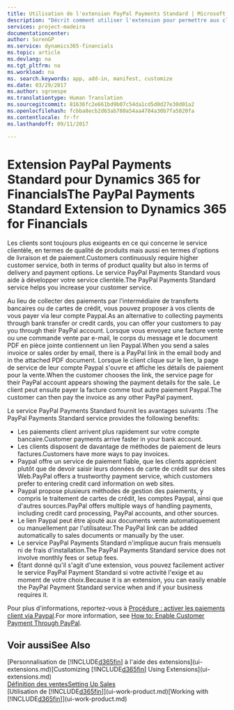 ```yaml
---
title: Utilisation de l'extension PayPal Payments Standard | Microsoft Docs
description: "Décrit comment utiliser l'extension pour permettre aux clients d'effectuer des paiements avec Paypal."
services: project-madeira
documentationcenter: 
author: SorenGP
ms.service: dynamics365-financials
ms.topic: article
ms.devlang: na
ms.tgt_pltfrm: na
ms.workload: na
ms. search.keywords: app, add-in, manifest, customize
ms.date: 03/29/2017
ms.author: sgroespe
ms.translationtype: Human Translation
ms.sourcegitcommit: 81636fc2e661bd9b07c54da1cd5d0d27e30d01a2
ms.openlocfilehash: fcbba8ecb2d63ab780a54aa4784a30b7fa5020fa
ms.contentlocale: fr-fr
ms.lasthandoff: 09/11/2017

---
```

# <a name="the-paypal-payments-standard-extension-to-dynamics-365-for-financials"></a><span data-ttu-id="bdcff-103">Extension PayPal Payments Standard pour Dynamics 365 for Financials</span><span class="sxs-lookup"><span data-stu-id="bdcff-103">The PayPal Payments Standard Extension to Dynamics 365 for Financials</span></span>
<span data-ttu-id="bdcff-104">Les clients sont toujours plus exigeants en ce qui concerne le service clientèle, en termes de qualité de produits mais aussi en termes d'options de livraison et de paiement.</span><span class="sxs-lookup"><span data-stu-id="bdcff-104">Customers continuously require higher customer service, both in terms of product quality but also in terms of delivery and payment options.</span></span> <span data-ttu-id="bdcff-105">Le service PayPal Payments Standard vous aide à développer votre service clientèle.</span><span class="sxs-lookup"><span data-stu-id="bdcff-105">The PayPal Payments Standard service helps you increase your customer service.</span></span>

<span data-ttu-id="bdcff-106">Au lieu de collecter des paiements par l'intermédiaire de transferts bancaires ou de cartes de crédit, vous pouvez proposer à vos clients de vous payer via leur compte Paypal.</span><span class="sxs-lookup"><span data-stu-id="bdcff-106">As an alternative to collecting payments through bank transfer or credit cards, you can offer your customers to pay you through their PayPal account.</span></span> <span data-ttu-id="bdcff-107">Lorsque vous envoyez une facture vente ou une commande vente par e-mail, le corps du message et le document PDF en pièce jointe contiennent un lien Paypal.</span><span class="sxs-lookup"><span data-stu-id="bdcff-107">When you send a sales invoice or sales order by email, there is a PayPal link in the email body and in the attached PDF document.</span></span> <span data-ttu-id="bdcff-108">Lorsque le client clique sur le lien, la page de service de leur compte Paypal s'ouvre et affiche les détails de paiement pour la vente.</span><span class="sxs-lookup"><span data-stu-id="bdcff-108">When the customer chooses the link, the service page for their PayPal account appears showing the payment details for the sale.</span></span> <span data-ttu-id="bdcff-109">Le client peut ensuite payer la facture comme tout autre paiement Paypal.</span><span class="sxs-lookup"><span data-stu-id="bdcff-109">The customer can then pay the invoice as any other PayPal payment.</span></span>

<span data-ttu-id="bdcff-110">Le service PayPal Payments Standard fournit les avantages suivants :</span><span class="sxs-lookup"><span data-stu-id="bdcff-110">The PayPal Payments Standard service provides the following benefits:</span></span>

* <span data-ttu-id="bdcff-111">Les paiements client arrivent plus rapidement sur votre compte bancaire.</span><span class="sxs-lookup"><span data-stu-id="bdcff-111">Customer payments arrive faster in your bank account.</span></span>
* <span data-ttu-id="bdcff-112">Les clients disposent de davantage de méthodes de paiement de leurs factures.</span><span class="sxs-lookup"><span data-stu-id="bdcff-112">Customers have more ways to pay invoices.</span></span>
* <span data-ttu-id="bdcff-113">Paypal offre un service de paiement fiable, que les clients apprécient plutôt que de devoir saisir leurs données de carte de crédit sur des sites Web.</span><span class="sxs-lookup"><span data-stu-id="bdcff-113">PayPal offers a trustworthy payment service, which customers prefer to entering credit card information on web sites.</span></span>
* <span data-ttu-id="bdcff-114">Paypal propose plusieurs méthodes de gestion des paiements, y compris le traitement de cartes de crédit, les comptes Paypal, ainsi que d'autres sources.</span><span class="sxs-lookup"><span data-stu-id="bdcff-114">PayPal offers multiple ways of handling payments, including credit card processing, PayPal accounts, and other sources.</span></span>
* <span data-ttu-id="bdcff-115">Le lien Paypal peut être ajouté aux documents vente automatiquement ou manuellement par l'utilisateur.</span><span class="sxs-lookup"><span data-stu-id="bdcff-115">The PayPal link can be added automatically to sales documents or manually by the user.</span></span>
* <span data-ttu-id="bdcff-116">Le service PayPal Payments Standard n'implique aucun frais mensuels ni de frais d'installation.</span><span class="sxs-lookup"><span data-stu-id="bdcff-116">The PayPal Payments Standard service does not involve monthly fees or setup fees.</span></span>
* <span data-ttu-id="bdcff-117">Étant donné qu'il s'agit d'une extension, vous pouvez facilement activer le service PayPal Payment Standard si votre activité l'exige et au moment de votre choix.</span><span class="sxs-lookup"><span data-stu-id="bdcff-117">Because it is an extension, you can easily enable the PayPal Payment Standard service when and if your business requires it.</span></span>  

<span data-ttu-id="bdcff-118">Pour plus d'informations, reportez-vous à [Procédure : activer les paiements client via Paypal](sales-how-enable-payment-service-extensions.md).</span><span class="sxs-lookup"><span data-stu-id="bdcff-118">For more information, see [How to: Enable Customer Payment Through PayPal](sales-how-enable-payment-service-extensions.md).</span></span>

## <a name="see-also"></a><span data-ttu-id="bdcff-119">Voir aussi</span><span class="sxs-lookup"><span data-stu-id="bdcff-119">See Also</span></span>
<span data-ttu-id="bdcff-120">[Personnalisation de [!INCLUDE[d365fin](includes/d365fin_md.md)] à l'aide des extensions](ui-extensions.md)</span><span class="sxs-lookup"><span data-stu-id="bdcff-120">[Customizing [!INCLUDE[d365fin](includes/d365fin_md.md)] Using Extensions](ui-extensions.md)</span></span>  
[<span data-ttu-id="bdcff-121">Définition des ventes</span><span class="sxs-lookup"><span data-stu-id="bdcff-121">Setting Up Sales</span></span>](sales-setup-sales.md)  
<span data-ttu-id="bdcff-122">[Utilisation de [!INCLUDE[d365fin](includes/d365fin_md.md)]](ui-work-product.md)</span><span class="sxs-lookup"><span data-stu-id="bdcff-122">[Working with [!INCLUDE[d365fin](includes/d365fin_md.md)]](ui-work-product.md)</span></span>

